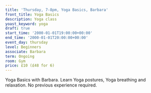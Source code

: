 ```yaml
---
title: 'Thursday, 7-8pm, Yoga Basics, Barbara'
front_title: Yoga Basics
description: Yoga class
yoast_keyword: yoga
draft: true
start_time: '2000-01-01T19:00:00+00:00'
end_time: '2000-01-01T20:00:00+00:00'
event_day: thursday
level: Beginners
associate: Barbara
term: Ongoing
room: Gym
price: £10 (£48 for 6)
---
```


Yoga Basics with Barbara. Learn Yoga postures, Yoga breathing and relaxation. No previous experience required. 
